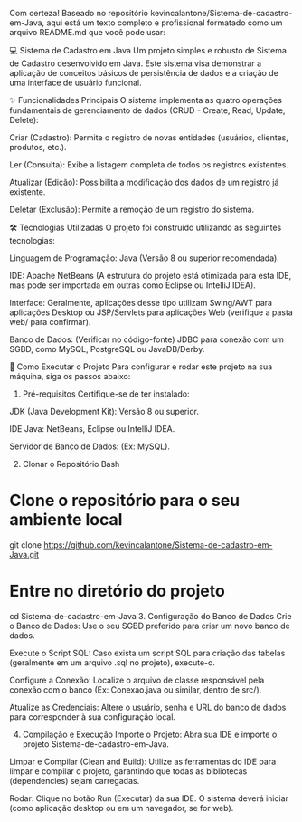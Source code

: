 Com certeza! Baseado no repositório kevincalantone/Sistema-de-cadastro-em-Java, aqui está um texto completo e profissional formatado como um arquivo README.md que você pode usar:

💻 Sistema de Cadastro em Java
Um projeto simples e robusto de Sistema de Cadastro desenvolvido em Java. Este sistema visa demonstrar a aplicação de conceitos básicos de persistência de dados e a criação de uma interface de usuário funcional.

✨ Funcionalidades Principais
O sistema implementa as quatro operações fundamentais de gerenciamento de dados (CRUD - Create, Read, Update, Delete):

Criar (Cadastro): Permite o registro de novas entidades (usuários, clientes, produtos, etc.).

Ler (Consulta): Exibe a listagem completa de todos os registros existentes.

Atualizar (Edição): Possibilita a modificação dos dados de um registro já existente.

Deletar (Exclusão): Permite a remoção de um registro do sistema.

🛠️ Tecnologias Utilizadas
O projeto foi construído utilizando as seguintes tecnologias:

Linguagem de Programação: Java (Versão 8 ou superior recomendada).

IDE: Apache NetBeans (A estrutura do projeto está otimizada para esta IDE, mas pode ser importada em outras como Eclipse ou IntelliJ IDEA).

Interface: Geralmente, aplicações desse tipo utilizam Swing/AWT para aplicações Desktop ou JSP/Servlets para aplicações Web (verifique a pasta web/ para confirmar).

Banco de Dados: (Verificar no código-fonte) JDBC para conexão com um SGBD, como MySQL, PostgreSQL ou JavaDB/Derby.

🚀 Como Executar o Projeto
Para configurar e rodar este projeto na sua máquina, siga os passos abaixo:

1. Pré-requisitos
Certifique-se de ter instalado:

JDK (Java Development Kit): Versão 8 ou superior.

IDE Java: NetBeans, Eclipse ou IntelliJ IDEA.

Servidor de Banco de Dados: (Ex: MySQL).

2. Clonar o Repositório
Bash

# Clone o repositório para o seu ambiente local
git clone https://github.com/kevincalantone/Sistema-de-cadastro-em-Java.git

# Entre no diretório do projeto
cd Sistema-de-cadastro-em-Java
3. Configuração do Banco de Dados
Crie o Banco de Dados: Use o seu SGBD preferido para criar um novo banco de dados.

Execute o Script SQL: Caso exista um script SQL para criação das tabelas (geralmente em um arquivo .sql no projeto), execute-o.

Configure a Conexão: Localize o arquivo de classe responsável pela conexão com o banco (Ex: Conexao.java ou similar, dentro de src/).

Atualize as Credenciais: Altere o usuário, senha e URL do banco de dados para corresponder à sua configuração local.

4. Compilação e Execução
Importe o Projeto: Abra sua IDE e importe o projeto Sistema-de-cadastro-em-Java.

Limpar e Compilar (Clean and Build): Utilize as ferramentas do IDE para limpar e compilar o projeto, garantindo que todas as bibliotecas (dependencies) sejam carregadas.

Rodar: Clique no botão Run (Executar) da sua IDE. O sistema deverá iniciar (como aplicação desktop ou em um navegador, se for web).
